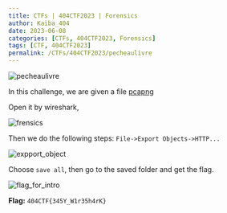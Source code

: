 ```yaml
---
title: CTFs | 404CTF2023 | Forensics
author: Kaiba_404
date: 2023-06-08
categories: [CTFs, 404CTF2023, Forensics]
tags: [CTF, 404CTF2023]
permalink: /CTFs/404CTF2023/pecheaulivre
---
```



![pecheaulivre](https://github.com/CongKhaiNGUYEN/CTF/assets/61443497/33487952-0177-4858-8a52-d0a247a0705e)

In this challenge, we are given a file [pcapng](https://github.com/CongKhaiNGUYEN/congkhainguyen.github.io/tree/main/_posts/CTFs/404CTF2023/Forensics/files/Capture.pcapng)

Open it by wireshark,

![frensics](https://github.com/CongKhaiNGUYEN/CTF/assets/61443497/eb61a0ce-01aa-4739-b68d-ff68c0380738)

Then we do the following steps: `File->Export Objects->HTTP...`

![expport_object](https://github.com/CongKhaiNGUYEN/CTF/assets/61443497/55f1b715-c833-4724-81d0-18071fbaa5a8)

Choose `save all`, then go to the saved folder and get the flag.

![flag_for_intro](https://github.com/CongKhaiNGUYEN/CTF/assets/61443497/c800ddfd-c126-4fa4-9b8d-a47845c4b2ed)

**Flag:**   `404CTF{345Y_W1r35h4rK}`